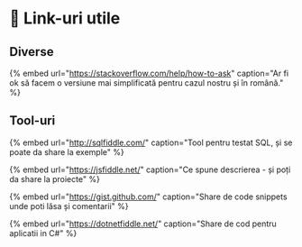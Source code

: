 # 🔗 Link-uri utile

## Diverse

{% embed url="https://stackoverflow.com/help/how-to-ask" caption="Ar fi ok să facem o versiune mai simplificată pentru cazul nostru și în română." %}

## Tool-uri

{% embed url="http://sqlfiddle.com/" caption="Tool pentru testat SQL, și se poate da share la exemple" %}

{% embed url="https://jsfiddle.net/" caption="Ce spune descrierea - și poți da share la proiecte" %}

{% embed url="https://gist.github.com/" caption="Share de code snippets unde poti lăsa și comentarii" %}

{% embed url="https://dotnetfiddle.net/" caption="Share de cod pentru aplicatii in C\#" %}





